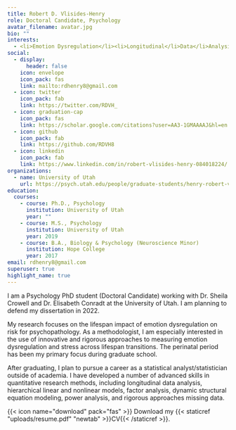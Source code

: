 ```yaml
---
title: Robert D. Vlisides-Henry
role: Doctoral Candidate, Psychology
avatar_filename: avatar.jpg
bio: ""
interests:
  - <li>Emotion Dysregulation</li><li>Longitudinal</li>Data</li>Analysis
social:
  - display:
      header: false
    icon: envelope
    icon_pack: fas
    link: mailto:rdhenry8@gmail.com
  - icon: twitter
    icon_pack: fab
    link: https://twitter.com/RDVH_
  - icon: graduation-cap
    icon_pack: fas
    link: https://scholar.google.com/citations?user=AA3-1GMAAAAJ&hl=en
  - icon: github
    icon_pack: fab
    link: https://github.com/RDVH8
  - icon: linkedin
    icon_pack: fab
    link: https://www.linkedin.com/in/robert-vlisides-henry-084018224/
organizations:
  - name: University of Utah
    url: https://psych.utah.edu/people/graduate-students/henry-robert-vlisides.php
education:
  courses:
    - course: Ph.D., Psychology
      institution: University of Utah
      year: ""
    - course: M.S., Psychology
      institution: University of Utah
      year: 2019
    - course: B.A., Biology & Psychology (Neuroscience Minor)
      institution: Hope College
      year: 2017
email: rdhenry8@gmail.com
superuser: true
highlight_name: true
---
```

I am a Psychology PhD student (Doctoral Candidate) working with Dr. Sheila Crowell and Dr. Elisabeth Conradt at the University of Utah. I am planning to defend my dissertation in 2022.

My research focuses on the lifespan impact of emotion dysregulation on risk for psychopathology. As a methodologist, I am especially interested in the use of innovative and rigorous approaches to measuring emotion dysregulation and stress across lifespan transitions. The perinatal period has been my primary focus during graduate school.

After graduating, I plan to pursue a career as a statistical analyst/statistician outside of academia. I have developed a number of advanced skills in quantitative research methods, including longitudinal data analysis, hierarchical linear and nonlinear models, factor analysis, dynamic structural equation modeling, power analysis, and rigorous approaches missing data.

{{< icon name="download" pack="fas" >}} Download my {{< staticref "uploads/resume.pdf" "newtab" >}}CV{{< /staticref >}}.